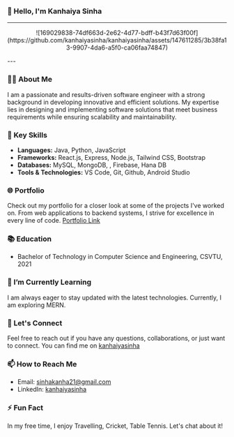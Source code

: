 ### 👋 Hello, I'm Kanhaiya Sinha
---
<p align="center">
![169029838-74df663d-2e62-4d77-bdff-b43f7d63f00f](https://github.com/kanhaiyasinha/kanhaiyasinha/assets/147611285/3b38fa13-9907-4da6-a5f0-ca06faa74847)
</p>
---

### 👨‍💻 About Me
I am a passionate and results-driven software engineer with a strong background in developing innovative and efficient solutions. My expertise lies in designing and implementing software solutions that meet business requirements while ensuring scalability and maintainability.

### 🚀 Key Skills
- **Languages:** Java, Python, JavaScript
- **Frameworks:** React.js, Express, Node.js, Tailwind CSS, Bootstrap
- **Databases:** MySQL, MongoDB, , Firebase, Hana DB
- **Tools & Technologies:** VS Code, Git, Github, Android Studio

### 🌐 Portfolio
Check out my portfolio for a closer look at some of the projects I've worked on. From web applications to backend systems, I strive for excellence in every line of code. [Portfolio Link](your-portfolio-link)

### 📚 Education
- Bachelor of Technology in Computer Science and Engineering, CSVTU, 2021

### 🌱 I’m Currently Learning
I am always eager to stay updated with the latest technologies. Currently, I am exploring MERN.

### 💬 Let's Connect
Feel free to reach out if you have any questions, collaborations, or just want to connect. You can find me on [kanhaiyasinha](https://www.linkedin.com/in/kanhaiyasinha/)

### 📫 How to Reach Me
- Email: sinhakanha21@gmail.com
- LinkedIn: [kanhaiyasinha](https://www.linkedin.com/in/kanhaiyasinha/)

### ⚡ Fun Fact
In my free time, I enjoy Travelling, Cricket, Table Tennis. Let's chat about it!
